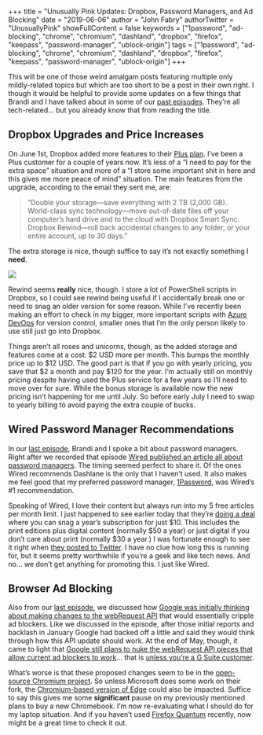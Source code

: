 +++
title = "Unusually Pink Updates: Dropbox, Password Managers, and Ad Blocking"
date = "2019-06-06"
author = "John Fabry"
authorTwitter = "UnusuallyPink"
showFullContent = false
keywords = ["1password", "ad-blocking", "chrome", "chromium", "dashland", "dropbox", "firefox", "keepass", "password-manager", "ublock-origin"]
tags = ["1password", "ad-blocking", "chrome", "chromium", "dashland", "dropbox", "firefox", "keepass", "password-manager", "ublock-origin"]
+++

This will be one of those weird amalgam posts featuring multiple only mildly-related topics but which are too short to be a post in their own right. I though it would be helpful to provide some updates on a few things that Brandi and I have talked about in some of our [past episodes](https://www.unusually.pink/podcast). They’re all tech-related… but you already know that from reading the title.

## Dropbox Upgrades and Price Increases

On June 1st, Dropbox added more features to their [Plus plan](https://www.dropbox.com/individual/plans-comparison). I’ve been a Plus customer for a couple of years now. It’s less of a “I need to pay for the extra space” situation and more of a “I store some important shit in here and this gives me more peace of mind” situation. The main features from the upgrade, according to the email they sent me, are:

> “Double your storage—save everything with 2 TB (2,000 GB).  
> World-class sync technology—move out-of-date files off your computer’s hard drive and to the cloud with Dropbox Smart Sync.  
> Dropbox Rewind—roll back accidental changes to any folder, or your entire account, up to 30 days.”

The extra storage is nice, though suffice to say it’s not exactly something I **need**.

![](images/UnusuallyPinkUpdatesDropboxPasswordManagersandAdBlocking_dropbox_space.png)

Rewind seems **really** nice, though. I store a lot of PowerShell scripts in Dropbox, so I could see rewind being useful if I accidentally break one or need to snag an older version for some reason. While I’ve recently been making an effort to check in my bigger, more important scripts with [Azure DevOps](https://azure.microsoft.com/en-us/services/devops/) for version control, smaller ones that I’m the only person likely to use still just go into Dropbox.

Things aren’t all roses and unicorns, though, as the added storage and features come at a cost: $2 USD more per month. This bumps the monthly price up to $12 USD. The good part is that if you go with yearly pricing, you save that $2 a month and pay $120 for the year. I’m actually still on monthly pricing despite having used the Plus service for a few years so I’ll need to move over for sure. While the bonus storage is available now the new pricing isn’t happening for me until July. So before early July I need to swap to yearly billing to avoid paying the extra couple of bucks.

## Wired Password Manager Recommendations

In our [last episode](https://www.unusually.pink/podcast/episode-8-playlists-and-privacy), Brandi and I spoke a bit about password managers. Right after we recorded that episode [Wired published an article all about password managers](https://www.wired.com/story/best-password-managers/). The timing seemed perfect to share it. Of the ones Wired recommends Dashlane is the only that I haven’t used. It also makes me feel good that my preferred password manager, [1Password](https://1password.com/), was Wired’s #1 recommendation.

Speaking of Wired, I love their content but always run into my 5 free articles per month limit. I just happened to see earlier today that they’re [doing a deal](https://subscribe.wired.com/subscribe/wired/121031?source=EDT_WIR_TWITTER_0_WEEKOFJUNE03_3_ZZ&utm_brand=wired&utm_source=twitter&utm_social-type=owned&mbid=social_twitter&utm_medium=social&utm_campaign=wired) where you can snag a year’s subscription for just $10. This includes the print editions plus digital content (normally $50 a year) or just digital if you don’t care about print (normally $30 a year.) I was fortunate enough to see it right when [they posted to Twitter](https://twitter.com/WIRED/status/1136709547022848006). I have no clue how long this is running for, but it seems pretty worthwhile if you’re a geek and like tech news. And no… we don’t get anything for promoting this. I just like Wired.

## Browser Ad Blocking

Also from our [last episode](https://www.unusually.pink/podcast/episode-8-playlists-and-privacy), we discussed how [Google was initially thinking about making changes to the webRequest API](https://www.zdnet.com/article/google-chrome-could-soon-kill-off-most-ad-blocker-extensions/) that would essentially cripple ad blockers. Like we discussed in the episode, after those initial reports and backlash in January Google had backed off a little and said they would think through how this API update should work. At the end of May, though, it came to light that [Google still plans to nuke the webRequest API pieces that allow current ad blockers to work](https://www.androidpolice.com/2019/05/29/google-still-plans-to-kill-chromes-existing-adblock-apis/)… that is [unless you’re a G Suite customer](https://9to5google.com/2019/05/29/chrome-ad-blocking-enterprise-manifest-v3/).

What’s worse is that these proposed changes seem to be in the [open-source Chromium project](https://www.chromium.org/). So unless Microsoft does some work on their fork, the [Chromium-based version of Edge](https://www.microsoftedgeinsider.com/en-us/) could also be impacted. Suffice to say this gives me some **significant** pause on my previously mentioned plans to buy a new Chromebook. I’m now re-evaluating what I should do for my laptop situation. And if you haven’t used [Firefox Quantum](https://www.mozilla.org/en-US/firefox/) recently, now might be a great time to check it out.
